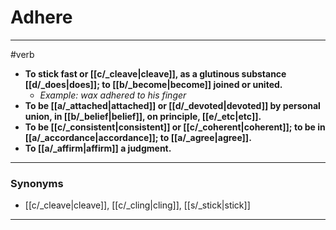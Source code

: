 # Adhere
---
#verb
- **To stick fast or [[c/_cleave|cleave]], as a glutinous substance [[d/_does|does]]; to [[b/_become|become]] joined or united.**
	- _Example: wax adhered to his finger_
- **To be [[a/_attached|attached]] or [[d/_devoted|devoted]] by personal union, in [[b/_belief|belief]], on principle, [[e/_etc|etc]].**
- **To be [[c/_consistent|consistent]] or [[c/_coherent|coherent]]; to be in [[a/_accordance|accordance]]; to [[a/_agree|agree]].**
- **To [[a/_affirm|affirm]] a judgment.**
---
### Synonyms
- [[c/_cleave|cleave]], [[c/_cling|cling]], [[s/_stick|stick]]
---
